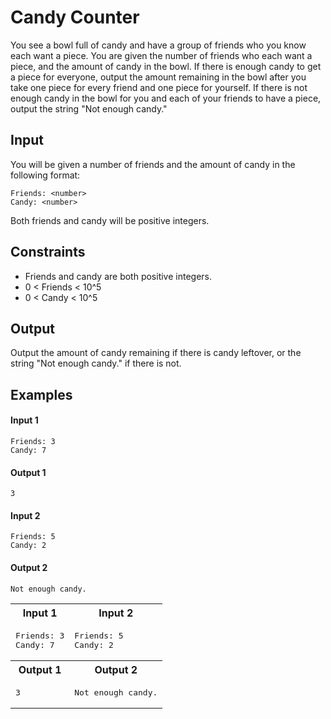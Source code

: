 # Candy Counter
You see a bowl full of candy and have a group of friends who you know each want a piece. You are given the number of friends who each want a piece, and the amount of candy in the bowl. If there is enough candy to get a piece for everyone, output the amount remaining in the bowl after you take one piece for every friend and one piece for yourself. If there is not enough candy in the bowl for you and each of your friends to have a piece, output the string "Not enough candy."

## Input
You will be given a number of friends and the amount of candy in the following format:
```
Friends: <number>
Candy: <number>
```
Both friends and candy will be positive integers.

## Constraints
* Friends and candy are both positive integers.
* 0 < Friends < 10^5
* 0 < Candy < 10^5

## Output
Output the amount of candy remaining if there is candy leftover, or the string "Not enough candy." if there is not.

## Examples
#### Input 1
```
Friends: 3
Candy: 7
```
#### Output 1
```
3
```
#### Input 2
```
Friends: 5
Candy: 2
```
#### Output 2
```
Not enough candy.
```
<table>
    <tr>
        <th>Input 1</th>
        <th>Input 2</th>
    </tr>
    <tr>
        <td>
            <pre>Friends: 3
Candy: 7</pre>
        </td>
        <td>
            <pre>Friends: 5
Candy: 2</pre>
        </td>
    </tr>
    <tr>
        <th>Output 1</th>
        <th>Output 2</th>
    </tr>
    <tr>
        <td>
            <pre>3</pre>
        </td>
        <td>
            <pre>Not enough candy.</pre>
        </td>
    </tr>
</table>